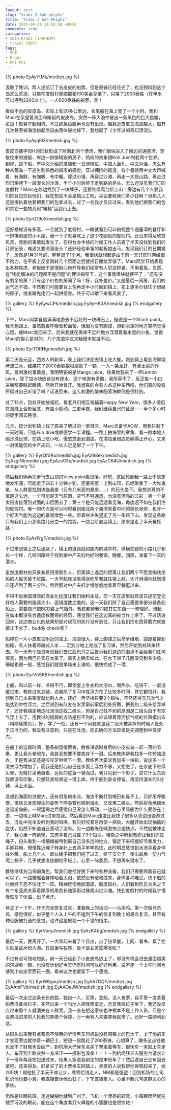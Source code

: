 ```yaml
---
layout: post
slug: "krabi-3-koh-phiphi"
title: "krabi-3 Koh Phiphi"
date: 2015-04-26 11:53:58 +0800
comments: true
categories:
- 2014-Krabi [14甲米游]
- travel [旅行]
Tags:
- 甲米
- Krabi
- Phi Phi
---
```


{% photo EyAyYtMk/medish.jpg %}

汲取了教训，两人提前订了去皮皮的船票。但是泰铢已经花光了，也没预料到这个岛这么荒凉，只能在度假村里把那张100美金兑换了，只换了2900泰铢（在甲米可以挣到2200以上）。一人600泰铢的船票，贵！

看似不远的皮皮岛，实际上有20多公里远，长尾船在海上晃了一个小时。我和Marc在呆望着海面和眼前的皮皮岛。突然一阵大浪中冒出一条黑色的巨大鱼鳍，鲨鱼！赶紧举起相机，不过那条鱼鳍再也没有出现。越靠近皮皮岛海浪越大，船有几次甚至被海浪抬起后自由落体般地掉下，我想起了《少年派的奇幻漂流》。

<!-- more -->

{% photo EyAyq6l3/medish.jpg %}

皮皮岛像字母H的形状形成了两南北两个港湾，我们很快进入了南边的通塞湾，穿梭往来的游艇、岸边一排排精致的房子，热闹的景象跟Koh Jum判若两个世界。到岸，跳下船，有中文介绍的潜店和一日游摊位、中国人面孔、中文对话，怎么有种从荒岛一下逃生到熟悉的城市的感觉。穿过拥挤的街道，各个餐馆用中文大声喊着，有海鲜、有咖喱、有中餐。穿过小镇、再穿过沙滩、再走一大段山路、再走过烈日烘烤下一段漫长的沙滩，半个小时后终于走到路的尽头，怎么还没见我们订的度假村？Marc在路边找到了一块牌子，还要继续爬台阶上山！旁边有几个人要我们把背包交给他们，我在想这不会是挑山工吧，呆会要收我们多少钱啊？但那几人还是很执着地要把我们的包拿过去，过了一会我才反应过来，看到他们把我们的包和其它一些物资用“电梯”运到山上去。

{% photo EyrQ19uX/medish.jpg %}

还好楼梯没有多高，一会就到了度假村，一眼就看到可以俯视整个通塞湾的餐厅和一排排别致的小木屋，我一下子就喜欢上了这个花园般的度假村。还没来得及欣赏风景，悲剧的事情就发生了。在柜台办手续的时候工作人员查了半天没找到我们的订房记录，难道又要流落街头？还好经验丰富的老板娘出马，发现我们订的日期错了，居然是1月31号的，整整迟了1个月。我很快就想起是由于前一天订房时网络很不给力，在平板上反复跳转几个页面之后就把日期给弄错了。Marc同学开始表现出各种焦虑，老板娘于是很耐心地开导我们经常有人犯这种错，不用着急。当然，在“钱能解决的问题都不是问题”的理论指导下，这个事情很快就摆平了：“还有没有剩余的房？只有这个价格的房间了吗？好，我补差价。”又是最后一间房，我们的运气还不错。不然我们可能要背上包再走半小时回到镇上，花上更多价钱住个很破的房子，或者跟鬼佬们一起拼宿舍。终于可以歇下来看风景了。

{% gallery %}
EyAywCPk/medish.jpg
EyAyHK3A/medish.jpg
{% endgallery %}

下午，Marc同学自信满满地游去不远处的一块礁石上，据说是一个Shark point。我本想跟上，虽然戴着呼吸管和面镜，但因为没有脚蹼，游到水深的地方突然觉得心慌，被Marc劝回来了。后来我就在离岸不远的地方浮潜着看水里的小鱼，觉得Marc的担心是对的，几个海浪冲过来我根本就游不动。

{% photo EyrTORHg/medish.jpg %}

第二天是元旦，西方人的新年，晚上我们决定去镇上吃大餐。跑到镇上看到海鲜烧烤流口水，结果花了2000泰铢狠狠腐败了一顿，一人一条龙虾，有点土豪的作风。最刺激的事情是，我明明要的是Mango juice，结果给我来了一杯Lemon juice，除了加冰块应该没有掺水，这个味道有多酸，我形容不了，反正每一小口进嘴都要眯起眼睛，然后开始冒汗。我想真的会有人点这种东西吗，他们真的没有怀疑过自己听错了吗？话说回来，这么刺激的酸味配着海鲜倒是很特别。

过了12点，到处开始放烟花，看老外们相互祝福着Happy New Year，很多人情侣在海滩上合影留念，有些小感动。三更半夜，我们继续自己的征途——半个多小时的徒步回去睡觉。

元旦，按计划到镇上找了原来了解过的一家潜店，Marc准备学AOW，而我只剩下一天时间，只能Fun dive或顺便学一半课程。一路上拍海里的章鱼、看一群本地人踢沙滩足球、在镇上吃小吃，慢悠悠逛到潜店。在潜店里跟店员聊得正开心，又来一对很能侃的中产夫妇，一伙人足足聊了一个下午。

{% gallery %}
EyrQfSRu/medish.jpg
EyAz98ek/medish.jpg
EyAzgINl/medish.jpg
EyAzn03e/medish.jpg
EyAzC64U/medish.jpg
{% endgallery %}

然后我们俩再次步行去山顶的View point看日落。好吧，这回轮到我一路上不淡定地发牢骚，可能走了四五十分钟才到，还要买票！上到山顶，已经聚集了一大堆鬼佬，从人群里找到块临悬崖（只有几米高的悬崖……）的石头坐下。我想说真的不值跑这么远，一个可能是天气原因，空气不够通透，也没有漂亮的云彩；另一个是太阳直接落到对面的山后面去了；第三个是只能远远看见海，角度远不如在我们住的度假村。唯一的优点是可以同时看到南北两个海湾夹着中间的狭长地带，也许一个好天气能为这边的景观增色一些。带着些许失望走了另一条路下山，发现这条路只有我们上山那条路几分之一的路程，一路台阶直达镇上，原来是走了半天冤枉路！

{% photo EyAzFrgF/medish.jpg %}

不过来到镇上之后迷路了，镇上的道路就如国内的城中村，纵横交错的小路几乎都长一个样，几经问路终于找到跟中产夫妇约好的餐馆。晚餐，回房，准备下一天的潜水。

虽然度假村的风景和费用很吸引人，但离镇上遥远的距离让我们两个不愿意掏钱坐船的人每天疲于赶路。一大早起床没来得及吃早餐就往镇上赶，大汗淋漓地赶到潜店还迟到了两三分钟，然后那对中产夫妇才慢悠悠地拿着早餐逛过来。

不得不说泰国潜店的商业化程度让我们始料未及。前一天在店里就有店员提前登记好每人需要的服装大小、面镜度数之类的。这一天我们除了自己需要拿部分装备到船上、需要自己把BCD装上气瓶外，教练都帮我们把其它东西一一整理好。想起在仙本那没有合适度数面镜的经历，感觉我们在这边真的被当作上帝了。不过话说回来，这边商业化的结果却是对规范的执行没有到位，只让我们把东西穿戴完就直接让下水了，buddy check呢？

船停在一片小皮皮岛附近的海上，海浪很大，穿上脚蹼之后举步维艰，踉跄着挪到船尾，有人扶着跨越式入水……沉到沙地上完成了复习课，然后开始到处转来转去。前一天有个店员听说我们去过西巴丹之后告诉我们这边的潜点不会给我们任何惊喜，因为西巴丹实在太美了。事实上确实如此，在水下游了几圈没见到多少鱼，珊瑚也很一般，感觉我们就是单纯来上课的，很快完成了一潜。

{% photo EyrVbSKB/medish.jpg %}

上船，和以前一样，冷得不行，即使套上冬衣和大浴巾，喝热水、吃饼干，一直没缓过来。教练过来总结，说我除了复习中性浮力花了比较多时间，其它都很好。我想到自己本来密度就比别人大，还好一再坚持只要3个铅块，不然还得充几次气才能达到中性浮力。之后说到有队友在水里窜前窜后到处折腾，把我的二级头给弄掉了，还好我镇定地边吐泡泡边找二级头，但是自己找不到的原因是二级头由于有空气浮上去了，用教过的侧肩的方法是捞不到的，应该顺着背后接气瓶的位置摸出去（叫顺藤摸瓜）。好，学了一招。还有一个问题就是我二级头被弄掉的时候人是处于正浮力的，我没有注意到，只是在吐泡，而正确的方法应该是先调整到中性浮力。

在船上的这段时间，整条船晃得厉害，教练讲话时身后的小皮皮岛一起一落的节奏，更让我头晕眼花，我甚至想要不要放弃下一潜。后来教练帮我找多一件短袖湿衣，于是我决定还是咬咬牙继续下一潜。教练再次要求我加多一块铅，说加多一个湿衣浮力增加了，而我还是担心自己在水面上浮力不够，又拒绝了。在水底下继续头晕，无精打采地游着，远处的鲨鱼一晃而过，我只见到一个影子。其它什么东西我都没有印象，只想赶紧结束这一潜上岸。终于捱到安全停留，再坚持漫长的3分钟，浮上水面。

没想到海面的浪很大，还有很急的水流，海浪不断打到嘴巴和鼻子上，只好用呼吸管。很快又发现仰泳的姿势下呼吸管也吸到海水，又改用二级头。然后拼命地踢水逆流游向船，一顿猛踢之后感觉自己没怎么移动，一边在心里骂船为什么要停在上游，一边嘴上喊Marc过来拉我。然后看到Marc速度比我快了很多从旁边迅速游过去，混乱中完全没听到我的叫唤。我只好咬紧牙再使一把劲，大腿开始出现抽筋的症状，仍然不知道自己游动了没有。另一边教练在喊游快点游快点，不然就被冲走了，我心里一阵绝望，又庆幸自己只戴了3个铅块。嘈杂之中听到教练让我们抓住绳子，扭头看到一根细绳被甩到离自己没多远的地方，镇定下来把握好节奏发力，手脚并用，慢慢靠近绳子转身扑上去两手牢牢抓住，此时明显感觉到水流冲着身体往外飘。船上几个人一起拉绳子把我们拖了过去，终于安全了。使出最后一份力气爬上梯子，几乎就想直接躺地甲板上，心里一阵委屈，不想再来潜水了。

教练继续充当保姆角色，帮我们收拾好脱下来的各种装备，我们只需要顾着自己就可以了。一路蜷缩着身体晒着太阳，依然没有暖和过来，身体各种难受。快下船的时候终于忍不住吐了一阵。精神恍惚地回潜店，回度假村，人们看到烈日炎炎之下有个东亚病夫穿着厚厚的黑色长袖穿街过巷爬山过沙滩。快到度假村的时候我才慢慢恢复了体温，出了点汗。

休息了一下午，终于完全恢复过来，准备晚上的活动——马杀鸡。第一次做马杀鸡，感觉很好，似乎整个人从上午的不适到下午的恢复到晚上的满血复活，甚至有种经脉被打通的感觉，也许这是旅程一个不错的结束。

{% gallery %}
EyrVoryJ/medish.jpg
EyAzK4bg/medish.jpg
{% endgallery %}

最后一天，要离开了。一大早起来看了个日出，点了份早餐，上网、看书，累了抬头就是蓝天和大海。在这里写程序，是不是会灵感爆发呢？

不过有点可惜地想到，前一天已经到了小皮皮岛边上了，却没有机会进去里面超美的泻湖看一眼，也没有计划好今天仍有时间可以好好利用，说不定一个上午时间也够到小皮皮里面玩一圈。看来这次也要留下一个遗憾。

{% gallery %}
EyrW6gwJ/medish.jpg
EyAA7GQF/medish.jpg
EyAAmFVd/medish.jpg
EyAAOeJW/medish.jpg
{% endgallery %}

最后一次走过这条长长的路，独自一人，买票，登船。没人查票，我手里一直拿着船票准备找位子，突然出来一个当地人把我票拿走，示意我找位子坐下，我还没反应过来那个人就消失在人群里。我一直在想这家伙也许根本不是工作人员，只是个没票混进来的人抢我的票做个保障，万一再有人来查票我就惨了。还好一路顺利到达。

从码头出来我有点智商不够用的听信黑车司机说没有回镇上的巴士了，上了他的车才发现旁边就停着一辆巴士，短短一段路花了200泰铢，心想算了，赚多这点钱他也发不了财我也没破产。到机场大巴候车点买了票坐着等车，很快车一来就上车走人。车开到半路突然一身冷汗——摄影包没拿！！！一到机场狂奔去服务台请求让下一班车帮我把包送过来，结果人家说我刚坐的是末班车了！然后说自己坐车回去拿吧，还来得及。赶紧买了的士票坐车回镇上，卖票的人说我帮你保管起来了，给200块！跟他扯了半天不肯让步，乖乖给钱走人，NM都是强盗！回到机场的士司机说他也要小费，我直接告诉他没钱了，下车直接走人。心里不断咒骂这群恶心的家伙。

仍然是红眼航班，迷迷糊糊地就到广州了，飞机一个漂亮的转弯，小蛮腰居然就在触手可及的眼前，能在这个角度看灯火辉煌的小蛮腰也是很惊艳！
